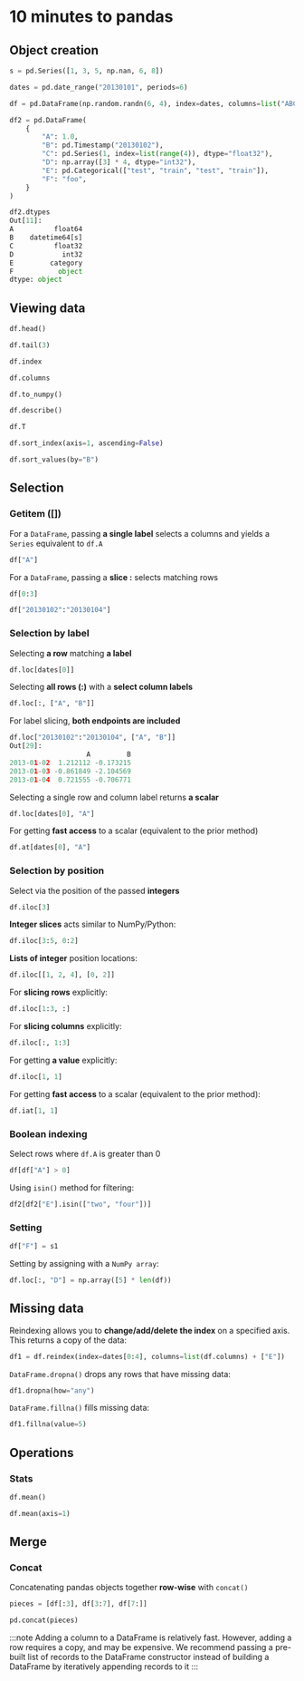 # 10 minutes to pandas

## Object creation

```py
s = pd.Series([1, 3, 5, np.nan, 6, 8])
```

```py
dates = pd.date_range("20130101", periods=6)

df = pd.DataFrame(np.random.randn(6, 4), index=dates, columns=list("ABCD"))
```

```py
df2 = pd.DataFrame(
    {
        "A": 1.0,
        "B": pd.Timestamp("20130102"),
        "C": pd.Series(1, index=list(range(4)), dtype="float32"),
        "D": np.array([3] * 4, dtype="int32"),
        "E": pd.Categorical(["test", "train", "test", "train"]),
        "F": "foo",
    }
)

df2.dtypes
Out[11]: 
A          float64
B    datetime64[s]
C          float32
D            int32
E         category
F           object
dtype: object
```

## Viewing data

```py
df.head()

df.tail(3)

df.index

df.columns

df.to_numpy()

df.describe()

df.T

df.sort_index(axis=1, ascending=False)

df.sort_values(by="B")
```

## Selection

### Getitem ([])

For a `DataFrame`, passing **a single label** selects a columns and yields a `Series` equivalent to `df.A`

```py
df["A"]
```

For a `DataFrame`, passing a **slice :** selects matching rows

```py
df[0:3]

df["20130102":"20130104"]
```

### Selection by label

Selecting **a row** matching **a label**

```py
df.loc[dates[0]]
```

Selecting **all rows (:)** with a **select column labels**

```py
df.loc[:, ["A", "B"]]
```

For label slicing, **both endpoints are included**

```py
df.loc["20130102":"20130104", ["A", "B"]]
Out[29]: 
                   A         B
2013-01-02  1.212112 -0.173215
2013-01-03 -0.861849 -2.104569
2013-01-04  0.721555 -0.706771
```

Selecting a single row and column label returns **a scalar**

```py
df.loc[dates[0], "A"]
```

For getting **fast access** to a scalar (equivalent to the prior method)

```py
df.at[dates[0], "A"]
```

### Selection by position

Select via the position of the passed **integers**

```py
df.iloc[3]
```

**Integer slices** acts similar to NumPy/Python:

```py
df.iloc[3:5, 0:2]
```

**Lists of integer** position locations:

```py
df.iloc[[1, 2, 4], [0, 2]]
```

For **slicing rows** explicitly:

```py
df.iloc[1:3, :]
```

For **slicing columns** explicitly:

```py
df.iloc[:, 1:3]
```

For getting **a value** explicitly:

```py
df.iloc[1, 1]
```

For getting **fast access** to a scalar (equivalent to the prior method):

```py
df.iat[1, 1]
```

### Boolean indexing

Select rows where `df.A` is greater than 0

```py
df[df["A"] > 0]
```

Using `isin()` method for filtering:

```py
df2[df2["E"].isin(["two", "four"])]
```

### Setting

```py
df["F"] = s1
```

Setting by assigning with a `NumPy array`:

```py
df.loc[:, "D"] = np.array([5] * len(df))
```

## Missing data

Reindexing allows you to **change/add/delete the index** on a specified axis. This returns a copy of the data:

```py
df1 = df.reindex(index=dates[0:4], columns=list(df.columns) + ["E"])
```

`DataFrame.dropna()` drops any rows that have missing data:

```py
df1.dropna(how="any")
```

`DataFrame.fillna()` fills missing data:

```py
df1.fillna(value=5)
```

## Operations

### Stats

```py
df.mean()
```

```py
df.mean(axis=1)
```

## Merge

### Concat

Concatenating pandas objects together **row-wise** with `concat()`

```py
pieces = [df[:3], df[3:7], df[7:]]

pd.concat(pieces)
```

:::note
Adding a column to a DataFrame is relatively fast. However, adding a row requires a copy, and may be expensive. We recommend passing a pre-built list of records to the DataFrame constructor instead of building a DataFrame by iteratively appending records to it
:::
